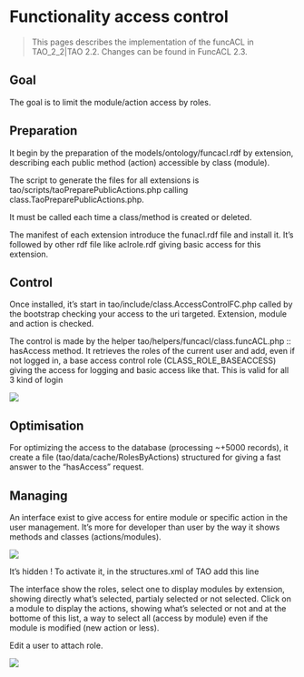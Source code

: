 <!--
created_at: '2012-05-25 15:42:03'
updated_at: '2012-06-15 10:12:36'
authors:
    - 'Joel Bout'
contributors:
    - 'Jehan Bihin'
tags: {  }
-->

Functionality access control
============================

>This pages describes the implementation of the funcACL in TAO_2_2|TAO 2.2. Changes can be found in FuncACL 2.3.



Goal
----

The goal is to limit the module/action access by roles.

Preparation
-----------

It begin by the preparation of the models/ontology/funcacl.rdf by extension, describing each public method (action) accessible by class (module).

The script to generate the files for all extensions is tao/scripts/taoPreparePublicActions.php calling class.TaoPreparePublicActions.php.

It must be called each time a class/method is created or deleted.

The manifest of each extension introduce the funacl.rdf file and install it. It’s followed by other rdf file like aclrole.rdf giving basic access for this extension.

Control
-------

Once installed, it’s start in tao/include/class.AccessControlFC.php called by the bootstrap checking your access to the uri targeted. Extension, module and action is checked.

The control is made by the helper tao/helpers/funcacl/class.funcACL.php :: hasAccess method. It retrieves the roles of the current user and add, even if not logged in, a base access control role (CLASS_ROLE_BASEACCESS) giving the access for logging and basic access like that. This is valid for all 3 kind of login

![](http://forge.taotesting.com/attachments/1669/taofuncacl.png)

Optimisation
------------

For optimizing the access to the database (processing
~+5000 records), it create a file (tao/data/cache/RolesByActions) structured for giving a fast answer to the “hasAccess” request.

Managing
--------

An interface exist to give access for entire module or specific action in the user management. It’s more for developer than user by the way it shows methods and classes (actions/modules).

![](http://forge.taotesting.com/attachments/1680/manager_roles_rights.png)

It’s hidden ! To activate it, in the structures.xml of TAO add this line

<section id="manage_rolesrights" name="Manages Roles Rights" url="/tao/Roles/index" />
The interface show the roles, select one to display modules by extension, showing directly what’s selected, partialy selected or not selected. Click on a module to display the actions, showing what’s selected or not and at the bottome of this list, a way to select all (access by module) even if the module is modified (new action or less).

Edit a user to attach role.

![](http://forge.taotesting.com/attachments/1681/edit_user_roles.png)


